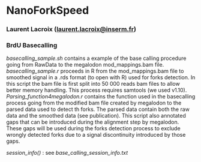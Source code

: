 # NanoForkSpeed
### Laurent Lacroix (laurent.lacroix@inserm.fr)
### BrdU Basecalling

*basecalling_sample.sh* contains a example of the base calling procedure going from RawData to the megalodon mod_mappings.bam file.  
*basecalling_sample.r* proceeds in R from the mod_mappings.bam file to smoothed signal in a .rds format (to open with R) used for forks detection. In this script the bam file is first split into 50 000 reads bam files to allow better memory handling. This process requires samtools (we used v1.10).  
*Parsing_function4megalodon.r* contains the function used in the basecalling process going from the modified bam file created by megalodon to the parsed data used to detect th forks. The parsed data contain both the raw data and the smoothed data (see publication). This script also annotated gaps that can be introduced during the alignment step by megalodon. These gaps will be used during the forks detection process to exclude wrongly detected forks due to a signal discontinuity introduced by those gaps.      

*session_info()* : see *base_calling_session_info.txt*
